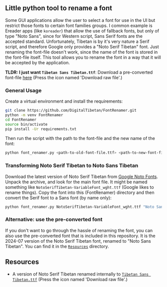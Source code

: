 ## Little python tool to rename a font

Some GUI applications allow the user to select a font for use in the UI but restrict those fonts to certain font families groups. I common example is Ereader apps (like `koreader`) that allow the use of fallback fonts, but only of type "Noto Sans", since for Western script, Sans Serif fonts are the accepted standard. Unfortunately, Tibetan is by it's very nature a Serif script, and therefore Google only provides a "Noto Serif Tibetan" font. Just renaming the font-file doesn't work, since the name of the font is stored in the font-file itself. This tool allows you to rename the font in a way that it will be accepted by the application.

**TLDR: I just want `Tibetan Sans Tibetan.ttf`**: Download a pre-converted font-file [here](https://github.com/DigitalTibetan/FontRenamer/blob/main/Resources/Noto%20Sans%20Tibetan.ttf) (Press the icon named 'Download raw file'.)


### General Usage

Create a virtual environment and install the requirements:

```bash
git clone https://github.com/DigitalTibetan/FontRenamer.git
python -m venv FontRenamer
cd FontRenamer
source bin/activate
pip install -Ur requirements.txt
```

Then run the script with the path to the font-file and the new name of the font:

```bash
python font_renamer.py <path-to-old-font-file.ttf> <path-to-new-font-file.ttf> "New Font Name"
```

### Transforming Noto Serif Tibetan to Noto Sans Tibetan

Download the latest version of Noto Serif Tibetan from [Google Noto Fonts](https://fonts.google.com/noto/specimen/Noto+Serif+Tibetan). Unpack the archive, and look for the main font file. It might be named something like `NotoSerifTibetan-VariableFont_wght.ttf` (Google likes to rename things). Copy the font into this (FontRenamer) directory and then convert the Serif font to a Sans font (by name only):

```bash
python font_renamer.py NotoSerifTibetan-VariableFont_wght.ttf "Noto Sans Tibetan.ttf" "Noto Sans Tibetan"
```

### Alternative: use the pre-converted font

If you don't want to go through the hassle of renaming the font, you can also use the pre-converted font that is included in this repository. It is the 2024-07 version of the Noto Serif Tibetan font, renamed to "Noto Sans Tibetan". You can find it in the [`Resources`](https://github.com/DigitalTibetan/FontRenamer/blob/main/Resources/) directory.

## Resources

- A version of Noto Serif Tibetan renamed internally to [`Tibetan Sans Tibetan.ttf`](https://github.com/DigitalTibetan/FontRenamer/blob/main/Resources/Noto%20Sans%20Tibetan.ttf) (Press the icon named 'Download raw file'.)
